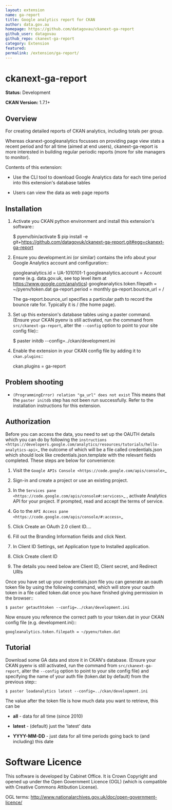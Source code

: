 ```yaml
---
layout: extension
name: ga-report
title: Google analytics report for CKAN
author: data.gov.au
homepage: https://github.com/datagovau/ckanext-ga-report
github_user: datagovau
github_repo: ckanext-ga-report
category: Extension
featured: 
permalink: /extension/ga-report/
---
```



ckanext-ga-report
=================

**Status:** Development

**CKAN Version:** 1.7.1+


Overview
--------

For creating detailed reports of CKAN analytics, including totals per group.

Whereas ckanext-googleanalytics focusses on providing page view stats a recent period and for all time (aimed at end users), ckanext-ga-report is more interested in building regular periodic reports (more for site managers to monitor).

Contents of this extension:

 * Use the CLI tool to download Google Analytics data for each time period into this extension's database tables

 * Users can view the data as web page reports


Installation
------------

1. Activate you CKAN python environment and install this extension's software::

    $ pyenv/bin/activate
    $ pip install -e  git+https://github.com/datagovuk/ckanext-ga-report.git#egg=ckanext-ga-report

2. Ensure you development.ini (or similar) contains the info about your Google Analytics account and configuration::

      googleanalytics.id = UA-1010101-1
      googleanalytics.account = Account name (e.g. data.gov.uk, see top level item at https://www.google.com/analytics)
      googleanalytics.token.filepath = ~/pyenv/token.dat
      ga-report.period = monthly
      ga-report.bounce_url = /

   The ga-report.bounce_url specifies a particular path to record the bounce rate for. Typically it is / (the home page).

3. Set up this extension's database tables using a paster command. (Ensure your CKAN pyenv is still activated, run the command from ``src/ckanext-ga-report``, alter the ``--config`` option to point to your site config file)::

    $ paster initdb --config=../ckan/development.ini

4. Enable the extension in your CKAN config file by adding it to ``ckan.plugins``::

    ckan.plugins = ga-report

Problem shooting
----------------

* ``(ProgrammingError) relation "ga_url" does not exist``
  This means that the ``paster initdb`` step has not been run successfully. Refer to the installation instructions for this extension.


Authorization
--------------

Before you can access the data, you need to set up the OAUTH details which you can do by following the `instructions <https://developers.google.com/analytics/resources/tutorials/hello-analytics-api>`_ the outcome of which will be a file called credentials.json which should look like credentials.json.template with the relevant fields completed. These steps are below for convenience:

1. Visit the `Google APIs Console <https://code.google.com/apis/console>`_

2. Sign-in and create a project or use an existing project.

3. In the `Services pane <https://code.google.com/apis/console#:services>`_ , activate Analytics API for your project. If prompted, read and accept the terms of service.

4. Go to the `API Access pane <https://code.google.com/apis/console/#:access>`_

5. Click Create an OAuth 2.0 client ID....

6. Fill out the Branding Information fields and click Next.

7. In Client ID Settings, set Application type to Installed application.

8. Click Create client ID

9. The details you need below are Client ID, Client secret, and  Redirect URIs


Once you have set up your credentials.json file you can generate an oauth token file by using the
following command, which will store your oauth token in a file called token.dat once you have finished
giving permission in the browser::

    $ paster getauthtoken --config=../ckan/development.ini

Now ensure you reference the correct path to your token.dat in your CKAN config file (e.g. development.ini)::

    googleanalytics.token.filepath = ~/pyenv/token.dat


Tutorial
--------

Download some GA data and store it in CKAN's database. (Ensure your CKAN pyenv is still activated, run the command from ``src/ckanext-ga-report``, alter the ``--config`` option to point to your site config file) and specifying the name of your auth file (token.dat by default) from the previous step::

    $ paster loadanalytics latest --config=../ckan/development.ini

The value after the token file is how much data you want to retrieve, this can be

* **all**         - data for all time (since 2010)

* **latest**      - (default) just the 'latest' data

* **YYYY-MM-DD**  - just data for all time periods going back to (and including) this date



Software Licence
================

This software is developed by Cabinet Office. It is Crown Copyright and opened up under the Open Government Licence (OGL) (which is compatible with Creative Commons Attibution License).

OGL terms: http://www.nationalarchives.gov.uk/doc/open-government-licence/

